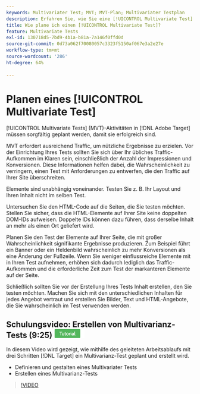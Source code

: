 ```yaml
---
keywords: Multivariater Test; MVT; MVT-Plan; Multivariater Testplan
description: Erfahren Sie, wie Sie eine [!UICONTROL Multivariate Test] in [!DNL Adobe Target] planen, damit Sie einen erfolgreichen Test erstellen können.
title: Wie plane ich einen [!UICONTROL Multivariate Test]?
feature: Multivariate Tests
exl-id: 130718d5-7bd9-4b1a-b81a-7a146f0ffd0d
source-git-commit: 0d73a062f70080057c3323f5150af067e3a2e27e
workflow-type: tm+mt
source-wordcount: '286'
ht-degree: 64%

---
```


# Planen eines [!UICONTROL Multivariate Test]

[!UICONTROL Multivariate Tests] (MVT)-Aktivitäten in [!DNL Adobe Target] müssen sorgfältig geplant werden, damit sie erfolgreich sind.

MVT erfordert ausreichend Traffic, um nützliche Ergebnisse zu erzielen. Vor der Einrichtung Ihres Tests sollten Sie sich über Ihr übliches Traffic-Aufkommen im Klaren sein, einschließlich der Anzahl der Impressionen und Konversionen. Diese Informationen helfen dabei, die Wahrscheinlichkeit zu verringern, einen Test mit Anforderungen zu entwerfen, die den Traffic auf Ihrer Site überschreiten.

Elemente sind unabhängig voneinander. Testen Sie z. B. Ihr Layout und Ihren Inhalt nicht im selben Test.

Untersuchen Sie den HTML-Code auf die Seiten, die Sie testen möchten. Stellen Sie sicher, dass die HTML-Elemente auf Ihrer Site keine doppelten DOM-IDs aufweisen. Doppelte IDs können dazu führen, dass derselbe Inhalt an mehr als einen Ort geliefert wird.

Planen Sie den Test der Elemente auf Ihrer Seite, die mit großer Wahrscheinlichkeit signifikante Ergebnisse produzieren. Zum Beispiel führt ein Banner oder ein Heldenbild wahrscheinlich zu mehr Konversionen als eine Änderung der Fußzeile. Wenn Sie weniger einflussreiche Elemente mit in Ihren Test aufnehmen, erhöhen sich dadurch lediglich das Traffic-Aufkommen und die erforderliche Zeit zum Test der markanteren Elemente auf der Seite.

Schließlich sollten Sie vor der Erstellung Ihres Tests Inhalt erstellen, den Sie testen möchten. Machen Sie sich mit den unterschiedlichen Inhalten für jedes Angebot vertraut und erstellen Sie Bilder, Text und HTML-Angebote, die Sie wahrscheinlich im Test verwenden werden.

## Schulungsvideo: Erstellen von Multivarianz-Tests (9:25) ![Tutorial-Badge](/help/main/assets/tutorial.png)

In diesem Video wird gezeigt, wie mithilfe des geleiteten Arbeitsablaufs mit drei Schritten [!DNL Target] ein Multivarianz-Test geplant und erstellt wird.

* Definieren und gestalten eines Multivariater Tests
* Erstellen eines Multivarianz-Tests

>[!VIDEO](https://video.tv.adobe.com/v/17395)
